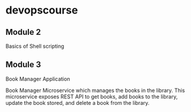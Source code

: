 # devopscourse

## Module 2

Basics of Shell scripting 

## Module 3

Book Manager Application

Book Manager Microservice which manages the books in the library. This microservice exposes REST API to get books, add books to the library, update the book stored, and delete a book from the library. 
